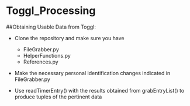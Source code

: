 # Toggl_Processing

##Obtaining Usable Data from Toggl:

* Clone the repository and make sure you have 
    * FileGrabber.py
    * HelperFunctions.py
    * References.py

* Make the necessary personal identification changes indicated in FileGrabber.py

* Use readTimerEntry() with the results obtained from grabEntryList() to produce tuples of the pertinent data
